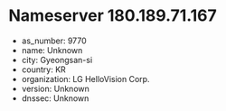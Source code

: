 # Nameserver 180.189.71.167

* as_number: 9770
* name: Unknown
* city: Gyeongsan-si
* country: KR
* organization: LG HelloVision Corp.
* version: Unknown
* dnssec: Unknown
